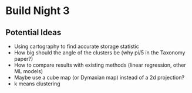 # Build Night 3

## Potential Ideas

- Using cartography to find accurate storage statistic
- How big should the angle of the clusters be (why pi/5 in the Taxonomy paper?)
- How to compare results with existing methods (linear regression, other ML models)
- Maybe use a cube map (or Dymaxian map) instead of a 2d projection?
- k means clustering
